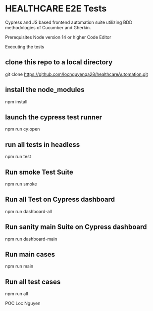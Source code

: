 HEALTHCARE E2E Tests
====================

Cypress and JS based frontend automation suite utilizing BDD methodologies of Cucumber and Gherkin.

Prerequisites
Node version 14 or higher
Code Editor

Executing the tests
## clone this repo to a local directory
git clone https://github.com/locnguyenqa28/healthcareAutomation.git

## install the node_modules
npm install

## launch the cypress test runner
npm run cy:open

## run all tests in headless
npm run test

## Run smoke Test Suite
npm run smoke

## Run all Test on Cypress dashboard
npm run dashboard-all

## Run sanity main Suite on Cypress dashboard
npm run dashboard-main

## Run main cases
npm run main
## Run all test cases
npm run all

POC
Loc Nguyen
